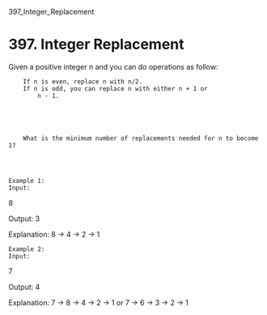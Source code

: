 397_Integer_Replacement
# 397. Integer Replacement

Given a positive integer n and you can do operations as follow:
    

    
    
        If n is even, replace n with n/2.
        If n is odd, you can replace n with either n + 1 or
            n - 1.
        
    
    

    
        What is the minimum number of replacements needed for n to become 1?
    

    

    Example 1:
    Input:
8

Output:
3

Explanation:
8 -> 4 -> 2 -> 1

    

    Example 2:
    Input:
7

Output:
4

Explanation:
7 -> 8 -> 4 -> 2 -> 1
or
7 -> 6 -> 3 -> 2 -> 1